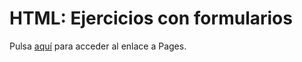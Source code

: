 # HTML: Ejercicios con formularios
Pulsa [aquí](https://sram-daw.github.io/Boletin9-HTML-Formulario/) para acceder al enlace a Pages. 